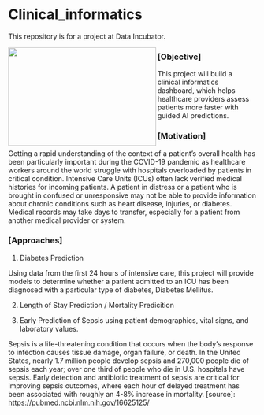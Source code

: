 # Clinical_informatics
 
This repository is for a project at Data Incubator.

<a href="url"><img src="https://www.ohsu.edu/sites/default/files/2019-01/HCIN%20icon.jpg" align="left" height="200" width="300" ></a>

### [Objective]
This project will build a clinical informatics dashboard, which helps healthcare providers assess patients more faster with guided AI predictions.

### [Motivation]
Getting a rapid understanding of the context of a patient’s overall health has been particularly important during the COVID-19 pandemic as healthcare workers around the world struggle with hospitals overloaded by patients in critical condition. Intensive Care Units (ICUs) often lack verified medical histories for incoming patients. A patient in distress or a patient who is brought in confused or unresponsive may not be able to provide information about chronic conditions such as heart disease, injuries, or diabetes. Medical records may take days to transfer, especially for a patient from another medical provider or system.

### [Approaches]

1) Diabetes Prediction

Using data from the first 24 hours of intensive care, this project will provide models to determine whether a patient admitted to an ICU has been diagnosed with a particular type of diabetes, Diabetes Mellitus. 

2) Length of Stay Prediction / Mortality Predicition



3) Early Prediction of Sepsis using patient demographics, vital signs, and laboratory values.

Sepsis is a life-threatening condition that occurs when the body’s response to infection causes tissue damage, organ failure, or death. In the United States, nearly 1.7 million people develop sepsis and 270,000 people die of sepsis each year; over one third of people who die in U.S. hospitals have sepsis. Early detection and antibiotic treatment of sepsis are critical for improving sepsis outcomes, where each hour of delayed treatment has been associated with roughly an 4-8% increase in mortality. [source]: https://pubmed.ncbi.nlm.nih.gov/16625125/
